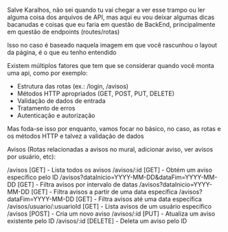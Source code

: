 Salve Karalhos, não sei quando tu vai chegar a ver esse trampo ou ler alguma coisa dos arquivos de API, mas aqui eu vou deixar algumas dicas bacanudas e coisas que eu faria em questão de BackEnd, principalmente em questão de endpoints (routes/rotas)

Isso no caso é baseado naquela imagem em que você rascunhou o layout da página, é o que eu tenho entendido

Existem múltiplos fatores que tem que se considerar quando você monta uma api, como por exemplo:
- Estrutura das rotas (ex.: /login, /avisos)
- Métodos HTTP apropriados (GET, POST, PUT, DELETE)
- Validação de dados de entrada
- Tratamento de erros
- Autenticação e autorização

Mas foda-se isso por enquanto, vamos focar no básico, no caso, as rotas e os métodos HTTP e talvez a validação de dados

Avisos (Rotas relacionadas a avisos no mural, adicionar aviso, ver avisos por usuário, etc):

/avisos [GET] - Lista todos os avisos
/avisos/:id [GET] - Obtém um aviso específico pelo ID
/avisos?dataInicio=YYYY-MM-DD&dataFim=YYYY-MM-DD [GET] - Filtra avisos por intervalo de datas
/avisos?dataInicio=YYYY-MM-DD [GET] - Filtra avisos a partir de uma data específica
/avisos?dataFim=YYYY-MM-DD [GET] - Filtra avisos até uma data específica
/avisos/usuario/:usuarioId [GET] - Lista avisos de um usuário específico
/avisos [POST] - Cria um novo aviso
/avisos/:id [PUT] - Atualiza um aviso existente pelo ID
/avisos/:id [DELETE] - Deleta um aviso pelo ID